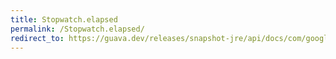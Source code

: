 ```yaml
---
title: Stopwatch.elapsed
permalink: /Stopwatch.elapsed/
redirect_to: https://guava.dev/releases/snapshot-jre/api/docs/com/google/common/base/Stopwatch.html#elapsed--
---
```

